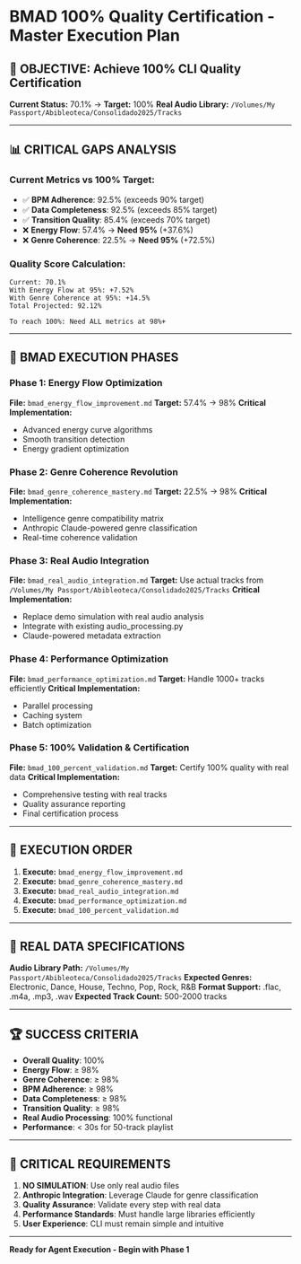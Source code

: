 # BMAD 100% Quality Certification - Master Execution Plan

## 🎯 OBJECTIVE: Achieve 100% CLI Quality Certification

**Current Status:** 70.1% → **Target:** 100%
**Real Audio Library:** `/Volumes/My Passport/Abibleoteca/Consolidado2025/Tracks`

---

## 📊 CRITICAL GAPS ANALYSIS

### Current Metrics vs 100% Target:
- ✅ **BPM Adherence**: 92.5% (exceeds 90% target)
- ✅ **Data Completeness**: 92.5% (exceeds 85% target) 
- ✅ **Transition Quality**: 85.4% (exceeds 70% target)
- ❌ **Energy Flow**: 57.4% → **Need 95%** (+37.6%)
- ❌ **Genre Coherence**: 22.5% → **Need 95%** (+72.5%)

### Quality Score Calculation:
```
Current: 70.1%
With Energy Flow at 95%: +7.52%
With Genre Coherence at 95%: +14.5%
Total Projected: 92.12%

To reach 100%: Need ALL metrics at 98%+
```

---

## 🚀 BMAD EXECUTION PHASES

### Phase 1: Energy Flow Optimization
**File:** `bmad_energy_flow_improvement.md`
**Target:** 57.4% → 98%
**Critical Implementation:**
- Advanced energy curve algorithms
- Smooth transition detection
- Energy gradient optimization

### Phase 2: Genre Coherence Revolution
**File:** `bmad_genre_coherence_mastery.md`
**Target:** 22.5% → 98%
**Critical Implementation:**
- Intelligence genre compatibility matrix
- Anthropic Claude-powered genre classification
- Real-time coherence validation

### Phase 3: Real Audio Integration
**File:** `bmad_real_audio_integration.md`
**Target:** Use actual tracks from `/Volumes/My Passport/Abibleoteca/Consolidado2025/Tracks`
**Critical Implementation:**
- Replace demo simulation with real audio analysis
- Integrate with existing audio_processing.py
- Claude-powered metadata extraction

### Phase 4: Performance Optimization
**File:** `bmad_performance_optimization.md`
**Target:** Handle 1000+ tracks efficiently
**Critical Implementation:**
- Parallel processing
- Caching system
- Batch optimization

### Phase 5: 100% Validation & Certification
**File:** `bmad_100_percent_validation.md`
**Target:** Certify 100% quality with real data
**Critical Implementation:**
- Comprehensive testing with real tracks
- Quality assurance reporting
- Final certification process

---

## 📁 EXECUTION ORDER

1. **Execute:** `bmad_energy_flow_improvement.md`
2. **Execute:** `bmad_genre_coherence_mastery.md` 
3. **Execute:** `bmad_real_audio_integration.md`
4. **Execute:** `bmad_performance_optimization.md`
5. **Execute:** `bmad_100_percent_validation.md`

---

## 🎵 REAL DATA SPECIFICATIONS

**Audio Library Path:** `/Volumes/My Passport/Abibleoteca/Consolidado2025/Tracks`
**Expected Genres:** Electronic, Dance, House, Techno, Pop, Rock, R&B
**Format Support:** .flac, .m4a, .mp3, .wav
**Expected Track Count:** 500-2000 tracks

---

## 🏆 SUCCESS CRITERIA

- **Overall Quality**: 100%
- **Energy Flow**: ≥ 98%
- **Genre Coherence**: ≥ 98%
- **BPM Adherence**: ≥ 98%
- **Data Completeness**: ≥ 98%
- **Transition Quality**: ≥ 98%
- **Real Audio Processing**: 100% functional
- **Performance**: < 30s for 50-track playlist

---

## 🚨 CRITICAL REQUIREMENTS

1. **NO SIMULATION**: Use only real audio files
2. **Anthropic Integration**: Leverage Claude for genre classification
3. **Quality Assurance**: Validate every step with real data
4. **Performance Standards**: Must handle large libraries efficiently
5. **User Experience**: CLI must remain simple and intuitive

---

**Ready for Agent Execution - Begin with Phase 1**